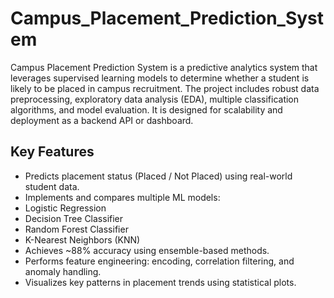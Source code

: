 # Campus_Placement_Prediction_System
Campus Placement Prediction System is a predictive analytics system that leverages supervised learning models to determine whether a student is likely to be placed in campus recruitment. The project includes robust data preprocessing, exploratory data analysis (EDA), multiple classification algorithms, and model evaluation. It is designed for scalability and deployment as a backend API or dashboard.

## Key Features
* Predicts placement status (Placed / Not Placed) using real-world student data.
* Implements and compares multiple ML models:
* Logistic Regression
* Decision Tree Classifier
* Random Forest Classifier
* K-Nearest Neighbors (KNN)
* Achieves ~88% accuracy using ensemble-based methods.
* Performs feature engineering: encoding, correlation filtering, and anomaly handling.
* Visualizes key patterns in placement trends using statistical plots.
